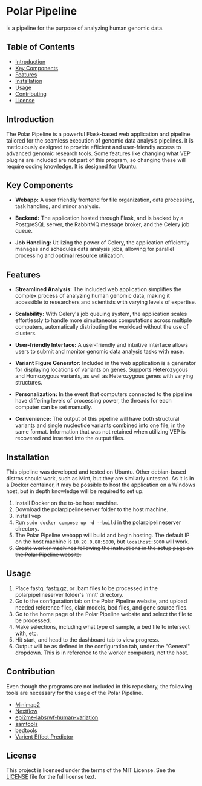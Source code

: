 # Polar Pipeline
is a pipeline for the purpose of analyzing human genomic data.

## Table of Contents

- [Introduction](#introduction)
- [Key Components](#key-components)
- [Features](#features)
- [Installation](#installation)
- [Usage](#usage)
- [Contributing](#contributing)
- [License](#license)

## Introduction

The Polar Pipeline is a powerful Flask-based web application and pipeline tailored for the seamless execution of genomic data analysis pipelines. It is meticulously designed to provide efficient and user-friendly access to advanced genomic research tools. Some features like changing what VEP plugins are included are not part of this program, so changing these will require coding knowledge. It is designed for Ubuntu.

## Key Components

- **Webapp:** A user friendly frontend for file organization, data processing, task handling, and minor analysis.

- **Backend:** The application hosted through Flask, and is backed by a PostgreSQL server, the RabbitMQ message broker, and the Celery job queue.

- **Job Handling:** Utilizing the power of Celery, the application efficiently manages and schedules data analysis jobs, allowing for parallel processing and optimal resource utilization.

## Features

- **Streamlined Analysis:** The included web application simplifies the complex process of analyzing human genomic data, making it accessible to researchers and scientists with varying levels of expertise.

- **Scalability:** With Celery's job queuing system, the application scales effortlessly to handle more simultaneous computations across multiple computers, automatically distributing the workload without the use of clusters.

- **User-friendly Interface:** A user-friendly and intuitive interface allows users to submit and monitor genomic data analysis tasks with ease.

- **Variant Figure Generator:** Included in the web application is a generator for displaying locations of variants on genes. Supports Heterozygous and Homozygous variants, as well as Heterozygous genes with varying structures.

- **Personalization:** In the event that computers connected to the pipeline have differing levels of processing power, the threads for each computer can be set manually.

- **Convenience:** The output of this pipeline will have both structural variants and single nucleotide variants combined into one file, in the same format. Information that was not retained when utilizing VEP is recovered and inserted into the output files.

## Installation
This pipeline was developed and tested on Ubuntu. Other debian-based distros should work, such as Mint, but they are similarly untested. As it is in a Docker container, it may be possible to host the application on a Windows host, but in depth knowledge will be required to set up.
1. Install Docker on the to-be host machine.
2. Download the polarpipelineserver folder to the host machine.
3. Install vep 
3. Run ```sudo docker compose up -d --build``` in the polarpipelineserver directory.
4. The Polar Pipeline webapp will build and begin hosting. The default IP on the host machine is ```10.20.0.88:5000```, but ```localhost:5000``` will work.
5. ~~Create worker machines following the instructions in the setup page on the Polar Pipeline website.~~

## Usage
1. Place fastq, fastq.gz, or .bam files to be processed in the polarpipelineserver folder's 'mnt' directory.
2. Go to the configuration tab on the Polar Pipeline website, and upload needed reference files, clair models, bed files, and gene source files.
3. Go to the home page of the Polar Pipeline website and select the file to be processed.
4. Make selections, including what type of sample, a bed file to intersect with, etc.
5. Hit start, and head to the dashboard tab to view progress.
6. Output will be as defined in the configuration tab, under the "General" dropdown. This is in reference to the worker computers, not the host.

## Contribution
Even though the programs are not included in this repository, the following tools are necessary for the usage of the Polar Pipeline.
- [Minimap2](https://github.com/lh3/minimap2)
- [Nextflow](https://www.nextflow.io/)
- [epi2me-labs/wf-human-variation](https://github.com/epi2me-labs/wf-human-variation)
- [samtools](http://www.htslib.org/)
- [bedtools](https://bedtools.readthedocs.io/en/latest/)
- [Varient Effect Predictor]()

## License
This project is licensed under the terms of the MIT License. See the [LICENSE](LICENSE.md) file for the full license text.
